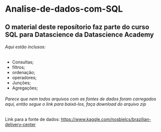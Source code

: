 # Analise-de-dados-com-SQL
## O material deste reposítorio faz parte do curso SQL para Datascience da Datascience Academy
###### Aqui estão inclusos:
- Consultas;
- filtros;
- ordenação;
- operadores;
- Junções;
- Agregações;

###### Parece que nem todos arquivos com as fontes de dados foram carregados aqui, então segue o link para baixá-los, faça download do arquivo zip
Link para a fonte de dados:
https://www.kaggle.com/nosbielcs/brazilian-delivery-center
